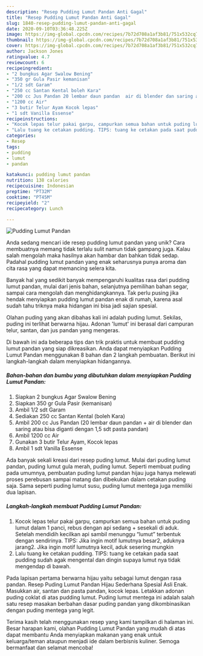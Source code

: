 ```yaml
---
description: "Resep Pudding Lumut Pandan Anti Gagal"
title: "Resep Pudding Lumut Pandan Anti Gagal"
slug: 1840-resep-pudding-lumut-pandan-anti-gagal
date: 2020-09-10T03:36:48.225Z
image: https://img-global.cpcdn.com/recipes/7b72d708a1af3b81/751x532cq70/pudding-lumut-pandan-foto-resep-utama.jpg
thumbnail: https://img-global.cpcdn.com/recipes/7b72d708a1af3b81/751x532cq70/pudding-lumut-pandan-foto-resep-utama.jpg
cover: https://img-global.cpcdn.com/recipes/7b72d708a1af3b81/751x532cq70/pudding-lumut-pandan-foto-resep-utama.jpg
author: Jackson Jones
ratingvalue: 4.7
reviewcount: 6
recipeingredient:
- "2 bungkus Agar Swalow Bening"
- "350 gr Gula Pasir kemanisan"
- "1/2 sdt Garam"
- "250 cc Santan Kental boleh Kara"
- "200 cc Jus Pandan 20 lembar daun pandan  air di blender dan saring atau bisa diganti dengan 15 sdt pasta pandan"
- "1200 cc Air"
- "3 butir Telur Ayam Kocok lepas"
- "1 sdt Vanilla Essense"
recipeinstructions:
- "Kocok lepas telur pakai garpu, campurkan semua bahan untuk puding lumut dalam 1 panci, rebus dengan api sedang + sesekali di aduk. Setelah mendidih kecilkan api sambil menunggu “lumut” terbentuk dengan sendirinya. TIPS: Jika ingin motif lumutnya besar2, aduknya jarang2. Jika ingin motif lumutnya kecil, aduk sesering mungkin"
- "Lalu tuang ke cetakan pudding. TIPS: tuang ke cetakan pada saat pudding sudah agak mengental dan dingin supaya lumut nya tidak mengendap di bawah."
categories:
- Resep
tags:
- pudding
- lumut
- pandan

katakunci: pudding lumut pandan 
nutrition: 138 calories
recipecuisine: Indonesian
preptime: "PT32M"
cooktime: "PT45M"
recipeyield: "2"
recipecategory: Lunch

---
```



![Pudding Lumut Pandan](https://img-global.cpcdn.com/recipes/7b72d708a1af3b81/751x532cq70/pudding-lumut-pandan-foto-resep-utama.jpg)

Anda sedang mencari ide resep pudding lumut pandan yang unik? Cara membuatnya memang tidak terlalu sulit namun tidak gampang juga. Kalau salah mengolah maka hasilnya akan hambar dan bahkan tidak sedap. Padahal pudding lumut pandan yang enak seharusnya punya aroma dan cita rasa yang dapat memancing selera kita.

Banyak hal yang sedikit banyak mempengaruhi kualitas rasa dari pudding lumut pandan, mulai dari jenis bahan, selanjutnya pemilihan bahan segar, sampai cara mengolah dan menghidangkannya. Tak perlu pusing jika hendak menyiapkan pudding lumut pandan enak di rumah, karena asal sudah tahu triknya maka hidangan ini bisa jadi sajian spesial.

Olahan puding yang akan dibahas kali ini adalah puding lumut. Sekilas, puding ini terlihat berwarna hijau. Adonan &#39;lumut&#39; ini berasal dari campuran telur, santan, dan jus pandan yang mengeras.


Di bawah ini ada beberapa tips dan trik praktis untuk membuat pudding lumut pandan yang siap dikreasikan. Anda dapat menyiapkan Pudding Lumut Pandan menggunakan 8 bahan dan 2 langkah pembuatan. Berikut ini langkah-langkah dalam menyiapkan hidangannya.

<!--inarticleads1-->

##### Bahan-bahan dan bumbu yang dibutuhkan dalam menyiapkan Pudding Lumut Pandan:

1. Siapkan 2 bungkus Agar Swalow Bening
1. Siapkan 350 gr Gula Pasir (kemanisan)
1. Ambil 1/2 sdt Garam
1. Sediakan 250 cc Santan Kental (boleh Kara)
1. Ambil 200 cc Jus Pandan (20 lembar daun pandan + air di blender dan saring atau bisa diganti dengan 1,5 sdt pasta pandan)
1. Ambil 1200 cc Air
1. Gunakan 3 butir Telur Ayam, Kocok lepas
1. Ambil 1 sdt Vanilla Essense


Ada banyak sekali kreasi dari resep puding lumut. Mulai dari puding lumut pandan, puding lumut gula merah, puding lumut. Seperti membuat puding pada umumnya, pembuatan puding lumut pandan hijau juga hanya melewati proses perebusan sampai matang dan dibekukan dalam cetakan puding saja. Sama seperti puding lumut susu, puding lumut mentega juga memiliki dua lapisan. 

<!--inarticleads2-->

##### Langkah-langkah membuat Pudding Lumut Pandan:

1. Kocok lepas telur pakai garpu, campurkan semua bahan untuk puding lumut dalam 1 panci, rebus dengan api sedang + sesekali di aduk. Setelah mendidih kecilkan api sambil menunggu “lumut” terbentuk dengan sendirinya. TIPS: Jika ingin motif lumutnya besar2, aduknya jarang2. Jika ingin motif lumutnya kecil, aduk sesering mungkin
1. Lalu tuang ke cetakan pudding. TIPS: tuang ke cetakan pada saat pudding sudah agak mengental dan dingin supaya lumut nya tidak mengendap di bawah.


Pada lapisan pertama berwarna hijau yaitu sebagai lumut dengan rasa pandan. Resep Puding Lumut Pandan Hijau Sederhana Spesial Asli Enak. Masukkan air, santan dan pasta pandan, kocok lepas. Letakkan adonan puding coklat di atas pudding lumut. Puding lumut mentega ini adalah salah satu resep masakan berbahan dasar puding pandan yang dikombinasikan dengan puding mentega yang legit. 

Terima kasih telah menggunakan resep yang kami tampilkan di halaman ini. Besar harapan kami, olahan Pudding Lumut Pandan yang mudah di atas dapat membantu Anda menyiapkan makanan yang enak untuk keluarga/teman ataupun menjadi ide dalam berbisnis kuliner. Semoga bermanfaat dan selamat mencoba!
